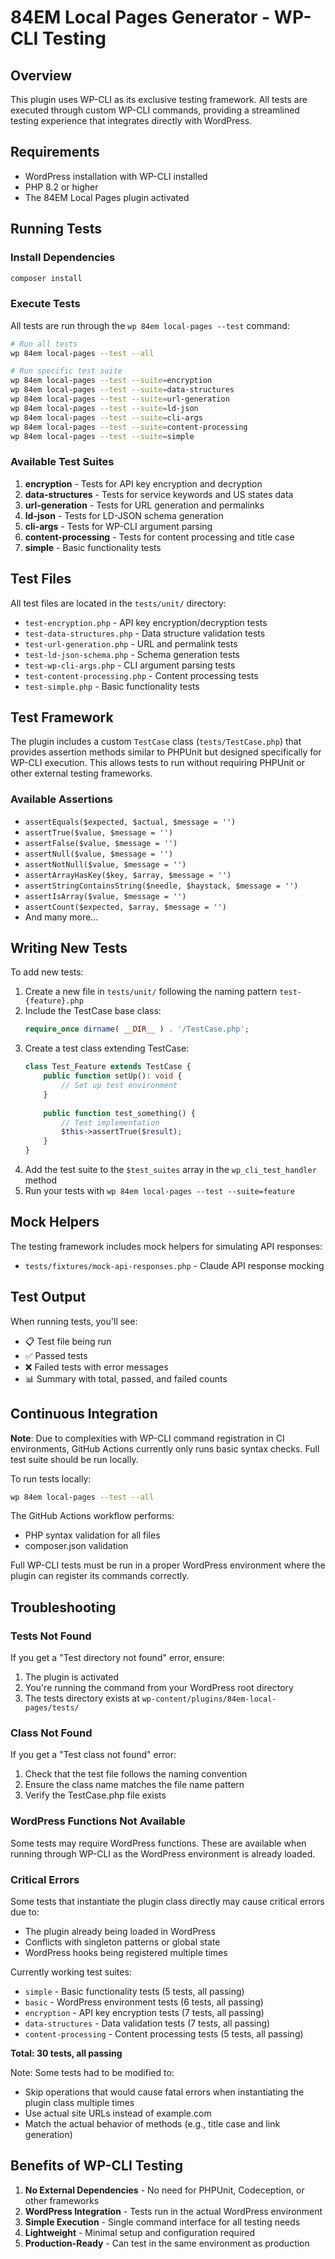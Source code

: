 # 84EM Local Pages Generator - WP-CLI Testing

## Overview

This plugin uses WP-CLI as its exclusive testing framework. All tests are executed through custom WP-CLI commands, providing a streamlined testing experience that integrates directly with WordPress.

## Requirements

- WordPress installation with WP-CLI installed
- PHP 8.2 or higher
- The 84EM Local Pages plugin activated

## Running Tests

### Install Dependencies

```bash
composer install
```

### Execute Tests

All tests are run through the `wp 84em local-pages --test` command:

```bash
# Run all tests
wp 84em local-pages --test --all

# Run specific test suite
wp 84em local-pages --test --suite=encryption
wp 84em local-pages --test --suite=data-structures
wp 84em local-pages --test --suite=url-generation
wp 84em local-pages --test --suite=ld-json
wp 84em local-pages --test --suite=cli-args
wp 84em local-pages --test --suite=content-processing
wp 84em local-pages --test --suite=simple
```

### Available Test Suites

1. **encryption** - Tests for API key encryption and decryption
2. **data-structures** - Tests for service keywords and US states data
3. **url-generation** - Tests for URL generation and permalinks
4. **ld-json** - Tests for LD-JSON schema generation
5. **cli-args** - Tests for WP-CLI argument parsing
6. **content-processing** - Tests for content processing and title case
7. **simple** - Basic functionality tests

## Test Files

All test files are located in the `tests/unit/` directory:

- `test-encryption.php` - API key encryption/decryption tests
- `test-data-structures.php` - Data structure validation tests
- `test-url-generation.php` - URL and permalink tests
- `test-ld-json-schema.php` - Schema generation tests
- `test-wp-cli-args.php` - CLI argument parsing tests
- `test-content-processing.php` - Content processing tests
- `test-simple.php` - Basic functionality tests

## Test Framework

The plugin includes a custom `TestCase` class (`tests/TestCase.php`) that provides assertion methods similar to PHPUnit but designed specifically for WP-CLI execution. This allows tests to run without requiring PHPUnit or other external testing frameworks.

### Available Assertions

- `assertEquals($expected, $actual, $message = '')`
- `assertTrue($value, $message = '')`
- `assertFalse($value, $message = '')`
- `assertNull($value, $message = '')`
- `assertNotNull($value, $message = '')`
- `assertArrayHasKey($key, $array, $message = '')`
- `assertStringContainsString($needle, $haystack, $message = '')`
- `assertIsArray($value, $message = '')`
- `assertCount($expected, $array, $message = '')`
- And many more...

## Writing New Tests

To add new tests:

1. Create a new file in `tests/unit/` following the naming pattern `test-{feature}.php`
2. Include the TestCase base class:
   ```php
   require_once dirname( __DIR__ ) . '/TestCase.php';
   ```
3. Create a test class extending TestCase:
   ```php
   class Test_Feature extends TestCase {
       public function setUp(): void {
           // Set up test environment
       }
       
       public function test_something() {
           // Test implementation
           $this->assertTrue($result);
       }
   }
   ```
4. Add the test suite to the `$test_suites` array in the `wp_cli_test_handler` method
5. Run your tests with `wp 84em local-pages --test --suite=feature`

## Mock Helpers

The testing framework includes mock helpers for simulating API responses:

- `tests/fixtures/mock-api-responses.php` - Claude API response mocking

## Test Output

When running tests, you'll see:

- 📋 Test file being run
- ✅ Passed tests
- ❌ Failed tests with error messages
- 📊 Summary with total, passed, and failed counts

## Continuous Integration

**Note**: Due to complexities with WP-CLI command registration in CI environments, GitHub Actions currently only runs basic syntax checks. Full test suite should be run locally.

To run tests locally:
```bash
wp 84em local-pages --test --all
```

The GitHub Actions workflow performs:
- PHP syntax validation for all files
- composer.json validation

Full WP-CLI tests must be run in a proper WordPress environment where the plugin can register its commands correctly.

## Troubleshooting

### Tests Not Found

If you get a "Test directory not found" error, ensure:
1. The plugin is activated
2. You're running the command from your WordPress root directory
3. The tests directory exists at `wp-content/plugins/84em-local-pages/tests/`

### Class Not Found

If you get a "Test class not found" error:
1. Check that the test file follows the naming convention
2. Ensure the class name matches the file name pattern
3. Verify the TestCase.php file exists

### WordPress Functions Not Available

Some tests may require WordPress functions. These are available when running through WP-CLI as the WordPress environment is already loaded.

### Critical Errors

Some tests that instantiate the plugin class directly may cause critical errors due to:
- The plugin already being loaded in WordPress
- Conflicts with singleton patterns or global state
- WordPress hooks being registered multiple times

Currently working test suites:
- `simple` - Basic functionality tests (5 tests, all passing)
- `basic` - WordPress environment tests (6 tests, all passing)
- `encryption` - API key encryption tests (7 tests, all passing)
- `data-structures` - Data validation tests (7 tests, all passing)
- `content-processing` - Content processing tests (5 tests, all passing)

**Total: 30 tests, all passing**

Note: Some tests had to be modified to:
- Skip operations that would cause fatal errors when instantiating the plugin class multiple times
- Use actual site URLs instead of example.com
- Match the actual behavior of methods (e.g., title case and link generation)

## Benefits of WP-CLI Testing

1. **No External Dependencies** - No need for PHPUnit, Codeception, or other frameworks
2. **WordPress Integration** - Tests run in the actual WordPress environment
3. **Simple Execution** - Single command interface for all testing needs
4. **Lightweight** - Minimal setup and configuration required
5. **Production-Ready** - Can test in the same environment as production